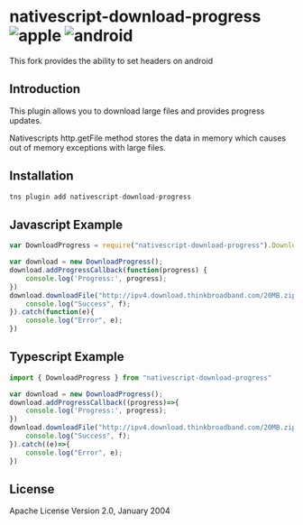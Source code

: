 # nativescript-download-progress ![apple](https://cdn3.iconfinder.com/data/icons/picons-social/57/16-apple-32.png) ![android](https://cdn4.iconfinder.com/data/icons/logos-3/228/android-32.png)

This fork provides the ability to set headers on android

## Introduction

This plugin allows you to download large files and provides progress updates.

Nativescripts http.getFile method stores the data in memory which causes out of memory exceptions with large files.

## Installation


```javascript
tns plugin add nativescript-download-progress
```

## Javascript Example 

	
```javascript
var DownloadProgress = require("nativescript-download-progress").DownloadProgress;

var download = new DownloadProgress();
download.addProgressCallback(function(progress) {
    console.log('Progress:', progress);
})
download.downloadFile("http://ipv4.download.thinkbroadband.com/20MB.zip").then(function(f){
    console.log("Success", f);
}).catch(function(e){
    console.log("Error", e);
})
```

## Typescript Example 

```typescript
import { DownloadProgress } from "nativescript-download-progress"

var download = new DownloadProgress();
download.addProgressCallback((progress)=>{
    console.log('Progress:', progress);
})
download.downloadFile("http://ipv4.download.thinkbroadband.com/20MB.zip").then((f)=>{
    console.log("Success", f);
}).catch((e)=>{
    console.log("Error", e);
})
```
    
## License

Apache License Version 2.0, January 2004
